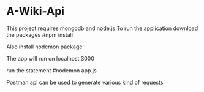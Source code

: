 # A-Wiki-Api
This project requires mongodb and node.js
To run the application download the packages 
#npm install

Also install nodemon package

The app will run on localhost:3000

run the statement 
#nodemon app.js

Postman api can be used to generate various kind of requests
